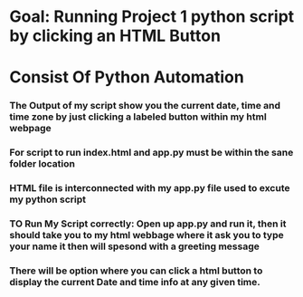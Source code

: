 
# Goal: Running Project 1 python script by clicking an HTML Button 
# Consist Of Python Automation

### The Output of my script show you the current date, time and time zone by  just clicking a labeled button within my html webpage

### For script to run index.html and app.py must be within the sane folder location

### HTML file is interconnected with my app.py file used to excute my python script

### TO Run My Script correctly: Open up app.py and run it, then it should take you to my html webbage where it ask you to type your name it then will spesond with a greeting message 

### There will be option where you can click a html button to display the current Date and time info at any given time.

